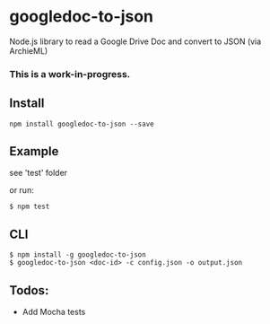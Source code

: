 # googledoc-to-json

Node.js library to read a Google Drive Doc and convert to JSON (via ArchieML)

### This is a work-in-progress.

## Install
```
npm install googledoc-to-json --save
```

## Example

see 'test' folder

 or run:
 ```
 $ npm test
 ```

## CLI
```
$ npm install -g googledoc-to-json
$ googledoc-to-json <doc-id> -c config.json -o output.json
```

## Todos:
- Add Mocha tests